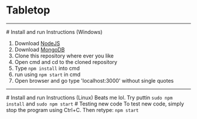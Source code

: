 # Tabletop
<hr>
# Install and run Instructions (Windows)
<ol>
<li>Download <a href="https://nodejs.org/en/">NodeJS</a></li>
<li>Download <a href="https://www.mongodb.com/">MongoDB</a></li>
<li>Clone this repository where ever you like</li>
<li>Open cmd and cd to the cloned repository</li>
<li>Type <code>npm install</code> into cmd</li>
<li>run using <code>npm start</code> in cmd</li>
<li>Open browser and go type 'localhost:3000' without single quotes</li>
</ol>
<hr>
# Install and run Instructions (Linux)
Beats me lol.
Try puttin <code>sudo npm install</code> and <code>sudo npm start</code>
# Testing new code
To test new code, simply stop the program using Ctrl+C. Then retype:
<code>npm start</code>
